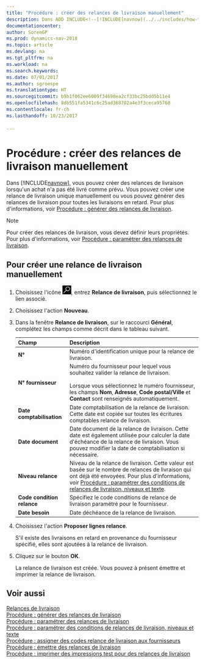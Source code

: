 ```yaml
---
title: "Procédure : créer des relances de livraison manuellement"
description: Dans ADD INCLUDE<!--[!INCLUDE[navnow](../../includes/how-to-generate-delivery-reminders.md).
documentationcenter: 
author: SorenGP
ms.prod: dynamics-nav-2018
ms.topic: article
ms.devlang: na
ms.tgt_pltfrm: na
ms.workload: na
ms.search.keywords: 
ms.date: 07/01/2017
ms.author: sgroespe
ms.translationtype: HT
ms.sourcegitcommit: b9b1f062ee6009f34698ea2cf33bc25bdd5b11e4
ms.openlocfilehash: 8db551fa5341c6c25ad368782a4e3f3ceca95760
ms.contentlocale: fr-ch
ms.lasthandoff: 10/23/2017

---
```

# <a name="how-to-create-delivery-reminders-manually"></a>Procédure : créer des relances de livraison manuellement
Dans [!INCLUDE[navnow](../../includes/navnow_md.md)], vous pouvez créer des relances de livraison lorsqu'un achat n'a pas été livré comme prévu. Vous pouvez créer une relance de livraison unique manuellement ou vous pouvez générer des relances de livraison pour toutes les livraisons en retard. Pour plus d'informations, voir [Procédure : générer des relances de livraison](how-to-generate-delivery-reminders.md).

> [!NOTE]
> Pour créer des relances de livraison, vous devez définir leurs propriétés. Pour plus d'informations, voir [Procédure : paramétrer des relances de livraison](how-to-set-up-delivery-reminders.md).

## <a name="to-create-a-delivery-reminder-manually"></a>Pour créer une relance de livraison manuellement  

1.  Choisissez l'icône ![Page ou état pour la recherche](../../media/ui-search/search_small.png "icône Page ou état pour la recherche"), entrez **Relance de livraison**, puis sélectionnez le lien associé.  
2.  Choisissez l'action **Nouveau**.  
3.  Dans la fenêtre **Relance de livraison**, sur le raccourci **Général**, complétez les champs comme décrit dans le tableau suivant.  

    |Champ|Description|  
    |---------------------------------|---------------------------------------|  
    |**N°**|Numéro d'identification unique pour la relance de livraison.|  
    |**N° fournisseur**|Numéro du fournisseur pour lequel vous souhaitez valider la relance de livraison.<br /><br /> Lorsque vous sélectionnez le numéro fournisseur, les champs **Nom**, **Adresse**, **Code postal/Ville** et **Contact** sont renseignés automatiquement.|  
    |**Date comptabilisation**|Date comptabilisation de la relance de livraison. Cette date est copiée sur toutes les écritures comptables relance de livraison.|  
    |**Date document**|Date document de la relance de livraison. Cette date est également utilisée pour calculer la date d'échéance de la relance de livraison. Vous pouvez modifier la date de comptabilisation si nécessaire.|  
    |**Niveau relance**|Niveau de la relance de livraison. Cette valeur est basée sur le nombre de relances de livraison qui ont déjà été envoyées. Pour plus d'informations, voir [Procédure : paramétrer des conditions de relances de livraison, niveaux et texte](how-to-set-up-delivery-reminder-terms-levels-and-text.md).|  
    |**Code condition relance**|Spécifiez le code conditions de relance de livraison paramétré pour le fournisseur.|  
    |**Date besoin**|Date déchéance de la relance de livraison.|  

4.  Choisissez l'action **Proposer lignes relance**.  

    S'il existe des livraisons en retard en provenance du fournisseur spécifié, elles sont ajoutées à la relance de livraison.  

5.  Cliquez sur le bouton **OK**.  

    La relance de livraison est créée. Vous pouvez à présent émettre et imprimer la relance de livraison.  

## <a name="see-also"></a>Voir aussi  
 [Relances de livraison](delivery-reminders.md)   
 [Procédure : générer des relances de livraison](how-to-generate-delivery-reminders.md)   
 [Procédure : paramétrer des relances de livraison](how-to-set-up-delivery-reminders.md)   
 [Procédure : paramétrer des conditions de relances de livraison, niveaux et texte](how-to-set-up-delivery-reminder-terms-levels-and-text.md)   
 [Procédure : assigner des codes relance de livraison aux fournisseurs](how-to-assign-delivery-reminder-codes-to-vendors.md)   
 [Procédure : émettre des relances de livraison](how-to-issue-delivery-reminders.md)   
 [Procédure : imprimer des impressions test pour des relances de livraison](how-to-print-test-reports-for-delivery-reminders.md)

